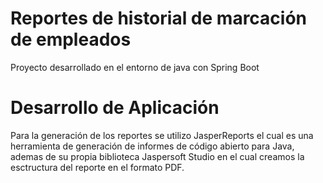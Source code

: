 # Reportes de historial de marcación de empleados

Proyecto desarrollado en el entorno de java con Spring Boot

# Desarrollo de Aplicación

Para la generación de los reportes se utilizo JasperReports el cual es una herramienta de generación de informes de código abierto para Java, ademas de su propia biblioteca Jaspersoft Studio en el cual creamos la esctructura del reporte en el formato PDF.
